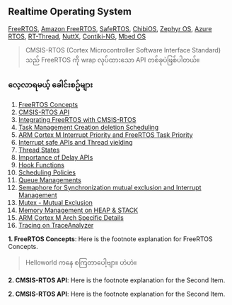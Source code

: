 ## Realtime Operating System

[FreeRTOS](https://www.freertos.org/ "FreeRTOS Official Site"), [Amazon FreeRTOS](https://aws.amazon.com/freertos/ "Amazon FreeRTOS"), [SafeRTOS](https://www.highintegritysystems.com/safertos/ "SafeRTOS Official Site"), [ChibiOS](http://www.chibios.org/dokuwiki/doku.php "ChibiOS Official Site"), [Zephyr OS](https://zephyrproject.org/ "Zephyr Project"), [Azure RTOS](https://azure.microsoft.com/en-us/services/rtos/ "Microsoft Azure RTOS ThreadX"), [RT-Thread](https://www.rt-thread.io/ "RT-Thread Official Site"), [NuttX](http://nuttx.apache.org/ "Apache NuttX"), [Contiki-NG](https://contiki-ng.org/ "Contiki-NG Official Site"), [Mbed OS](https://os.mbed.com/ "Mbed OS Official Site")


> CMSIS-RTOS (Cortex Microcontroller Software Interface Standard) သည် FreeRTOS ကို wrap လုပ်ထားသော API တစ်ခုပဲဖြစ်ပါတယ်။

### လေ့လာရမယ့် ခေါင်းစဥ်များ

1. [FreeRTOS Concepts](#freeRTOS-concepts)
2. [CMSIS-RTOS API](#CMSIS-RTOS-API)
3. [Integrating FreeRTOS with CMSIS-RTOS](#integration_with_cmsis_rtos)
4. [Task Management  Creation deletion  Scheduling](#thread_managements)
5. [ARM Cortex M Interrupt Priority and  FreeRTOS Task Priority](#interrupt_priority_task_priority)
6. [Interrupt safe APIs and Thread yielding](#interrupt_safe&task_yield)
7. [Thread States](#thread_state)
8. [Importance of Delay APIs](#delay_apis)
9. [Hook Functions](#hook_func)
10. [Scheduling Policies](#scheduling_policies)
11. [Queue Managements](#queues)
12. [Semaphore for Synchronization mutual exclusion and Interrupt Management](#semaphore_mutex_interrupt)
13. [Mutex - Mutual Exclusion](#mutex)
14. [Memory Management on HEAP & STACK](#memmm)
16. [ARM Cortex M Arch Specific Details](#specific_details)
17. [Tracing on TraceAnalyzer](#tracer)

<a id="freeRTOS-concepts"></a>
**1. FreeRTOS Concepts**: Here is the footnote explanation for FreeRTOS Concepts.

>Helloworld ကနေ စကြတာပေါ့ဗျာ။ ဟဲဟဲ။

<a id="CMSIS-RTOS-API"></a>
**2. CMSIS-RTOS API**: Here is the footnote explanation for the Second Item.

<a id="second-item"></a>
**2. CMSIS-RTOS API**: Here is the footnote explanation for the Second Item.


















